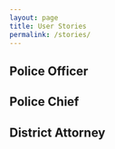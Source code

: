 ```yaml
---
layout: page
title: User Stories
permalink: /stories/
---
```

## Police Officer

## Police Chief

## District Attorney
